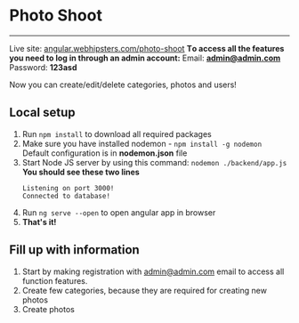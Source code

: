 # Photo Shoot
----------

Live site: [angular.webhipsters.com/photo-shoot](https://angular.webhipsters.com/photo-shoot)
  **Тo access all the features you need to log in through an admin account:**
  Email: **admin@admin.com**
  Password: **123asd**

Now you can create/edit/delete categories, photos and users!

## Local setup

1. Run `npm install` to download all required packages
2. Make sure you have installed nodemon - `npm install -g nodemon`
Default configuration is in **nodemon.json** file
3. Start Node JS server by using this command: `nodemon ./backend/app.js`
    **You should see these two lines** 
    ```
    Listening on port 3000!
    Connected to database!
    ```
4. Run `ng serve --open` to open angular app in browser
5.  **That's it!**
## Fill up with information
1. Start by making registration with admin@admin.com email to access all function features.
2. Create few categories, because they are required for creating new photos
3. Create photos


